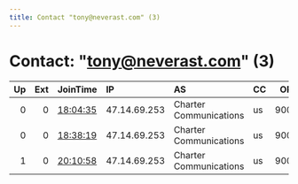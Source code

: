 ```yaml
---
title: Contact "tony@neverast.com" (3)
---
```


# Contact: "tony@neverast.com" (3)

|   Up |   Ext | JoinTime                                                                                            | IP           | AS                     | CC   |   ORp |   Dirp | OS    | Version   | Nickname     |   eFamMembers |
|-----:|------:|:----------------------------------------------------------------------------------------------------|:-------------|:-----------------------|:-----|------:|-------:|:------|:----------|:-------------|--------------:|
|    0 |     0 | [18:04:35](https://metrics.torproject.org/rs.html#details/19C38A3DF957EEDB11EBB2C5E9E0952742B2C7EA) | 47.14.69.253 | Charter Communications | us   |  9001 |      0 | Linux | 0.4.4.5   | Chrysophylax |             1 |
|    0 |     0 | [18:38:19](https://metrics.torproject.org/rs.html#details/E0C519AB6233E264815D66F439152B43FF37BAD4) | 47.14.69.253 | Charter Communications | us   |  9001 |      0 | Linux | 0.4.4.5   | Chrysophylax |             1 |
|    1 |     0 | [20:10:58](https://metrics.torproject.org/rs.html#details/5AECF5FAC9ACBEA2FB26D00E407A06B5EA9F1B0B) | 47.14.69.253 | Charter Communications | us   |  9001 |      0 | Linux | 0.4.4.5   | Chrysophylax |             1 |
